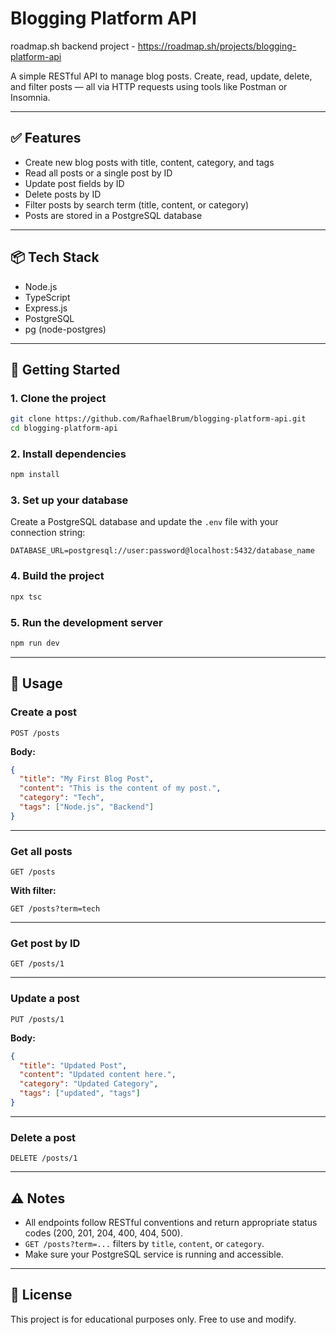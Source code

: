 # Blogging Platform API

roadmap.sh backend project - https://roadmap.sh/projects/blogging-platform-api

A simple RESTful API to manage blog posts. Create, read, update, delete, and filter posts — all via HTTP requests using tools like Postman or Insomnia.

---

## ✅ Features

- Create new blog posts with title, content, category, and tags
- Read all posts or a single post by ID
- Update post fields by ID
- Delete posts by ID
- Filter posts by search term (title, content, or category)
- Posts are stored in a PostgreSQL database

---

## 📦 Tech Stack

- Node.js
- TypeScript
- Express.js
- PostgreSQL
- pg (node-postgres)

---

## 🚀 Getting Started

### 1. Clone the project

```bash
git clone https://github.com/RafhaelBrum/blogging-platform-api.git
cd blogging-platform-api
```

### 2. Install dependencies

```bash
npm install
```

### 3. Set up your database

Create a PostgreSQL database and update the `.env` file with your connection string:

```
DATABASE_URL=postgresql://user:password@localhost:5432/database_name
```

### 4. Build the project

```bash
npx tsc
```

### 5. Run the development server

```bash
npm run dev
```

---

## 📘 Usage

### Create a post

```http
POST /posts
```

**Body:**
```json
{
  "title": "My First Blog Post",
  "content": "This is the content of my post.",
  "category": "Tech",
  "tags": ["Node.js", "Backend"]
}
```

---

### Get all posts

```http
GET /posts
```

**With filter:**

```http
GET /posts?term=tech
```

---

### Get post by ID

```http
GET /posts/1
```

---

### Update a post

```http
PUT /posts/1
```

**Body:**
```json
{
  "title": "Updated Post",
  "content": "Updated content here.",
  "category": "Updated Category",
  "tags": ["updated", "tags"]
}
```

---

### Delete a post

```http
DELETE /posts/1
```

---

## ⚠️ Notes

- All endpoints follow RESTful conventions and return appropriate status codes (200, 201, 204, 400, 404, 500).
- `GET /posts?term=...` filters by `title`, `content`, or `category`.
- Make sure your PostgreSQL service is running and accessible.

---

## 📄 License

This project is for educational purposes only. Free to use and modify.